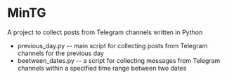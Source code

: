 # MinTG
A project to collect posts from Telegram channels written in Python

* previous_day.py -- main script for collecting posts from Telegram channels for the previous day
* beetween_dates.py -- a script for collecting messages from Telegram channels within a specified time range between two dates


